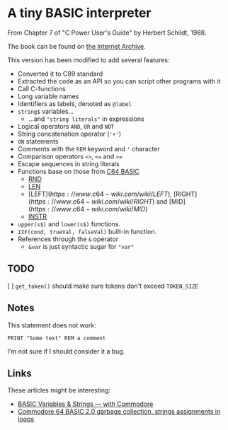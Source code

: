 A tiny BASIC interpreter
========================

From Chapter 7 of "C Power User's Guide" by Herbert Schildt, 1988.

The book can be found on [the Internet Archive](https://archive.org/details/cpowerusersguide00schi_0/mode/2up).

This version has been modified to add several features:

- Converted it to C89 standard
- Extracted the code as an API so you can script other programs with it
- Call C-functions
- Long variable names
- Identifiers as labels, denoted as `@label`
- `string$` variables...
  - ...and `"string literals"` in expressions
- Logical operators `AND`, `OR` and `NOT`
- String concatenation operator (`'+'`)
- `ON` statements
- Comments with the `REM` keyword and `'` character
- Comparison operators `<>`, `<=` and `>=`
- Escape sequences in string literals
- Functions base on those from [C64 BASIC](https://www.c64-wiki.com/wiki/BASIC)
  - [RND](https://www.c64-wiki.com/wiki/RND)
  - [LEN](https://www.c64-wiki.com/wiki/LEN)
  - [LEFT$](https://www.c64-wiki.com/wiki/LEFT$), [RIGHT$](https://www.c64-wiki.com/wiki/RIGHT$) 
     and [MID$](https://www.c64-wiki.com/wiki/MID$)
  - [INSTR](https://www.c64-wiki.com/wiki/INSTR)
- `upper(s$)` and `lower(s$)` functions.
- `IIF(cond, trueVal, falseVal)` built-in function.
- References through the `&` operator
  - `&var` is just syntactic sugar for `"var"`

TODO
----

[ ] `get_token()` should make sure tokens don't exceed `TOKEN_SIZE`

Notes
-----

This statement does not work:

```
PRINT "Some text" REM a comment
```

I'm not sure if I should consider it a bug.

Links
-----

These articles might be interesting:

* [BASIC Variables & Strings — with Commodore](https://www.masswerk.at/nowgobang/2020/commodore-basic-variables)
* [Commodore 64 BASIC 2.0 garbage collection, strings assignments in loops](https://retro64.altervista.org/blog/commodore-64-basic-2-0-garbage-collection-strings-assignments-loop/)
